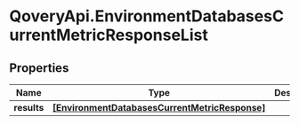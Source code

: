 # QoveryApi.EnvironmentDatabasesCurrentMetricResponseList

## Properties

Name | Type | Description | Notes
------------ | ------------- | ------------- | -------------
**results** | [**[EnvironmentDatabasesCurrentMetricResponse]**](EnvironmentDatabasesCurrentMetricResponse.md) |  | [optional] 


